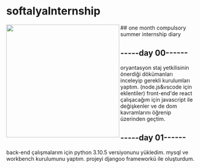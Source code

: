 # softalyaInternship
<img src="https://i.hizliresim.com/govcaai.png" align="left" width ="300" height ="300">
## one month compulsory summer internship diary

## -----day 00------
oryantasyon
staj yetkilisinin önerdiği dökümanları inceleyip gerekli kurulumları yaptım.
(node.js&vscode için eklentiler)
front-end'de react çalışacağım için javascript ile değişkenler ve de dom kavramlarını öğrenip üzerinden geçtim.

## -----day 01------
back-end çalışmalarım için python 3.10.5 versiyonunu yükledim.
mysql ve workbench kurulumunu yaptım.
projeyi djangoo frameworkü ile oluşturdum.
